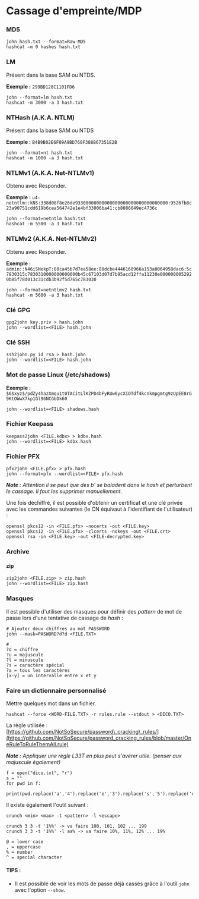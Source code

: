 # Cassage d'empreinte/MDP

### MD5 <a href="#id-9330" id="id-9330"></a>

```
john hash.txt --format=Raw-MD5
hashcat –m 0 hashes hash.txt
```

### LM <a href="#id-9330" id="id-9330"></a>

Présent dans la base SAM ou NTDS.

**Exemple :** `299BD128C1101FD6`

```
john --format=lm hash.txt
hashcat -m 3000 -a 3 hash.txt
```

### NTHash (A.K.A. NTLM) <a href="#b5a5" id="b5a5"></a>

Présent dans la base SAM ou NTDS

**Exemple :** `B4B9B02E6F09A9BD760F388B67351E2B`

```
john --format=nt hash.txt
hashcat -m 1000 -a 3 hash.txt
```

### NTLMv1 (A.K.A. Net-NTLMv1) <a href="#id-1070" id="id-1070"></a>

Obtenu avec Responder.

**Exemple :** `u4-netntlm::kNS:338d08f8e26de93300000000000000000000000000000000:9526fb8c23a90751cdd619b6cea564742e1e4bf33006ba41:cb8086049ec4736c`

```
john --format=netntlm hash.txt
hashcat -m 5500 -a 3 hash.txt
```

### NTLMv2 (A.K.A. Net-NTLMv2) <a href="#id-4fef" id="id-4fef"></a>

Obtenu avec Responder.

**Exemple :** `admin::N46iSNekpT:08ca45b7d7ea58ee:88dcbe4446168966a153a0064958dac6:5c7830315c7830310000000000000b45c67103d07d7b95acd12ffa11230e0000000052920b85f78d013c31cdb3b92f5d765c783030`

```
john --format=netntlmv2 hash.txt
hashcat -m 5600 -a 3 hash.txt
```

### Clé GPG&#x20;

```
gpg2john key.priv > hash.john
john --wordlist=<FILE> hash.john
```

### Clé SSH

```
ssh2john.py id_rsa > hash.john
john --wordlist=<FILE> hash.john
```

### Mot de passe Linux (/etc/shadows)

**Exemple :** `$6$xyz$/pdZy4hazXmqu1t0TACitLlKZPD4bFyRUw6ycXiOTdf4kcnkmpgmtg9zUpEE8rG9KtOWwX7kp1Gl96NCGbDk60`

```
john --wordlist=<FILE> shadows.hash
```

### Fichier Keepass

```
keepass2john <FILE.kdbx> > kdbx.hash
john --wordlist=<FILE> kdbx.hash
```

### Fichier PFX

```
pfx2john <FILE.pfx> > pfx.hash
john --format=pfx --wordlist=<FILE> pfx.hash
```

_**Note :** Attention il se peut que des b' se baladent dans le hash et perturbent le cassage. Il faut les supprimer manuellement._

Une fois déchiffré, il est possible d'obtenir un certificat et une clé privée avec les commandes suivantes (le CN équivaut à l'identifiant de l'utilisateur) :&#x20;

```
openssl pkcs12 -in <FILE.pfx> -nocerts -out <FILE.key>
openssl pkcs12 -in <FILE.pfx> -clcerts -nokeys -out <FILE.crt>
openssl rsa -in <FILE.key> -out <FILE-decrypted.key>
```

### Archive

#### zip

```
zip2john <FILE.zip> > zip.hash
john --wordlist=<FILE> zip.hash
```

### Masques

Il est possible d'utiliser des masques pour définir des _pattern_ de mot de passe lors d'une tentative de cassage de _hash_ :&#x20;

```
# Ajouter deux chiffres au mot PASSWORD
john --mask=PASWORD?d?d <FILE.TXT>

#
?d = chiffre
?u = majuscule
?l = minuscule
?s = caractère spécial
?a = tous les caractères
[x-y] = un intervalle entre x et y 
```

### Faire un dictionnaire personnalisé

Mettre quelques mot dans un fichier.

```
hashcat --force <WORD-FILE.TXT> -r rules.rule --stdout > <DICO.TXT>
```

La règle utilisée : [https://github.com/NotSoSecure/password\_cracking\_rules/](https://github.com/NotSoSecure/password_cracking_rules/blob/master/OneRuleToRuleThemAll.rule)

_**Note :** Appliquer une règle L33T en plus peut s'avérer utile. (penser aux majuscule également)_

```
f = open("dico.txt", "r")
s = ""
for pwd in f:
    print(pwd.replace('a','4').replace('e','3').replace('s','5').replace('o','0'))
```

Il existe également l'outil suivant :&#x20;

```
crunch <min> <max> -t <pattern> -l <escape>

crunch 3 3 -t '1%%' -> va faire 100, 101, 102 ... 199
crunch 3 3 -t '1%%' -l aa% -> va faire 10%, 11%, 12% ... 19%

@ = lower case
, = uppercase
% = number
^ = special character
```

#### TIPS :&#x20;

* Il est possible de voir les mots de passe déjà cassés grâce à l'outil `john` avec l'option `--show`.
